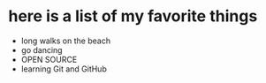 # here is a list of my favorite things
- long walks on the beach
- go dancing
- OPEN SOURCE
- learning Git and GitHub
